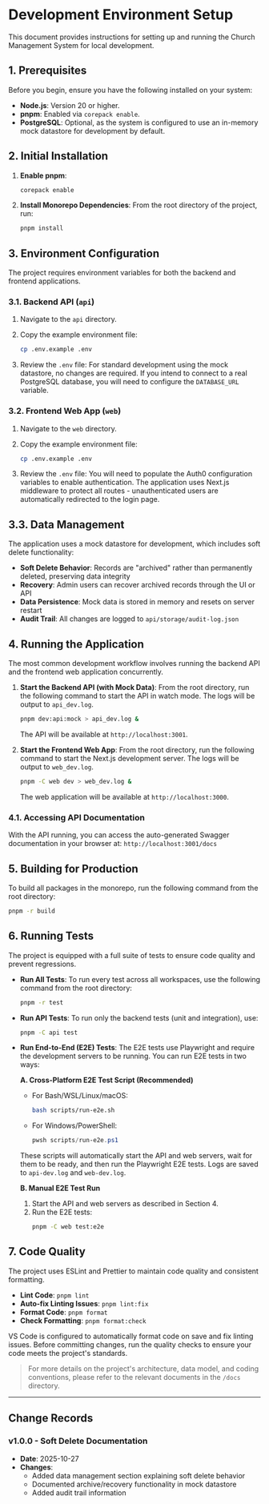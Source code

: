 # Development Environment Setup

This document provides instructions for setting up and running the Church Management System for
local development.

## 1. Prerequisites

Before you begin, ensure you have the following installed on your system:

- **Node.js**: Version 20 or higher.
- **pnpm**: Enabled via `corepack enable`.
- **PostgreSQL**: Optional, as the system is configured to use an in-memory mock datastore for
  development by default.

## 2. Initial Installation

1. **Enable pnpm**:

   ```bash
   corepack enable
   ```

2. **Install Monorepo Dependencies**: From the root directory of the project, run:

   ```bash
   pnpm install
   ```

## 3. Environment Configuration

The project requires environment variables for both the backend and frontend applications.

### 3.1. Backend API (`api`)

1. Navigate to the `api` directory.
2. Copy the example environment file:

   ```bash
   cp .env.example .env
   ```

3. Review the `.env` file: For standard development using the mock datastore, no changes are
   required. If you intend to connect to a real PostgreSQL database, you will need to configure the
   `DATABASE_URL` variable.

### 3.2. Frontend Web App (`web`)

1. Navigate to the `web` directory.
2. Copy the example environment file:

   ```bash
   cp .env.example .env
   ```

3. Review the `.env` file: You will need to populate the Auth0 configuration variables to enable
   authentication. The application uses Next.js middleware to protect all routes - unauthenticated
   users are automatically redirected to the login page.

## 3.3. Data Management

The application uses a mock datastore for development, which includes soft delete functionality:

- **Soft Delete Behavior**: Records are "archived" rather than permanently deleted, preserving data integrity
- **Recovery**: Admin users can recover archived records through the UI or API
- **Data Persistence**: Mock data is stored in memory and resets on server restart
- **Audit Trail**: All changes are logged to `api/storage/audit-log.json`

## 4. Running the Application

The most common development workflow involves running the backend API and the frontend web
application concurrently.

1. **Start the Backend API (with Mock Data)**: From the root directory, run the following command to
   start the API in watch mode. The logs will be output to `api_dev.log`.

   ```bash
   pnpm dev:api:mock > api_dev.log &
   ```

   The API will be available at `http://localhost:3001`.

2. **Start the Frontend Web App**: From the root directory, run the following command to start the
   Next.js development server. The logs will be output to `web_dev.log`.

   ```bash
   pnpm -C web dev > web_dev.log &
   ```

   The web application will be available at `http://localhost:3000`.

### 4.1. Accessing API Documentation

With the API running, you can access the auto-generated Swagger documentation in your browser at:
`http://localhost:3001/docs`

## 5. Building for Production

To build all packages in the monorepo, run the following command from the root directory:

```bash
pnpm -r build
```


## 6. Running Tests

The project is equipped with a full suite of tests to ensure code quality and prevent regressions.

- **Run All Tests**: To run every test across all workspaces, use the following command from the root directory:

   ```bash
   pnpm -r test
   ```

- **Run API Tests**: To run only the backend tests (unit and integration), use:

   ```bash
   pnpm -C api test
   ```

- **Run End-to-End (E2E) Tests**: The E2E tests use Playwright and require the development servers to be running. You can run E2E tests in two ways:

   **A. Cross-Platform E2E Test Script (Recommended)**

   - For Bash/WSL/Linux/macOS:
      ```bash
      bash scripts/run-e2e.sh
      ```
   - For Windows/PowerShell:
      ```powershell
      pwsh scripts/run-e2e.ps1
      ```
   These scripts will automatically start the API and web servers, wait for them to be ready, and then run the Playwright E2E tests. Logs are saved to `api-dev.log` and `web-dev.log`.

   **B. Manual E2E Test Run**
   1. Start the API and web servers as described in Section 4.
   2. Run the E2E tests:
       ```bash
       pnpm -C web test:e2e
       ```

## 7. Code Quality

The project uses ESLint and Prettier to maintain code quality and consistent formatting.

- **Lint Code**: `pnpm lint`
- **Auto-fix Linting Issues**: `pnpm lint:fix`
- **Format Code**: `pnpm format`
- **Check Formatting**: `pnpm format:check`

VS Code is configured to automatically format code on save and fix linting issues. Before committing
changes, run the quality checks to ensure your code meets the project's standards.

> For more details on the project's architecture, data model, and coding conventions, please refer
> to the relevant documents in the `/docs` directory.

---

## Change Records

### v1.0.0 - Soft Delete Documentation

- **Date**: 2025-10-27
- **Changes**:
  - Added data management section explaining soft delete behavior
  - Documented archive/recovery functionality in mock datastore
  - Added audit trail information
